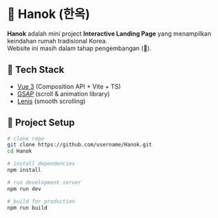 # 🏯 Hanok (한옥)

**Hanok** adalah mini project **Interactive Landing Page** yang menampilkan keindahan rumah tradisional Korea.  
Website ini masih dalam tahap pengembangan (🚧).

## 🚀 Tech Stack
- [Vue 3](https://vuejs.org/) (Composition API + Vite + TS)
- [GSAP](https://gsap.com/) (scroll & animation library)
- [Lenis](https://lenis.studiofreight.com/) (smooth scrolling)

## 📂 Project Setup

```bash
# clone repo
git clone https://github.com/username/Hanok.git
cd Hanok

# install dependencies
npm install

# run development server
npm run dev

# build for production
npm run build

